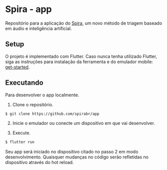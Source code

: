 # Spira - app

Repositório para a aplicação do [Spira](https://spira.ime.usp.br/), um novo método de triagem baseado em áudio e inteligência artificial.

## Setup

O projeto é implementado com Flutter. Caso nunca tenha utilizado Flutter, siga as instruções para instalação da ferramenta e do emulador mobile: [get-started](https://flutter.dev/docs/get-started/install).

## Executando

Para desenvolver o app localmente.

1. Clone o repositório. 

```sh
$ git clone https://github.com/spirabr/app
```

2. Inicie o emulador ou conecte um dispositivo em que vai desenvolver.

3. Execute.

```sh
$ flutter run
```

Seu app será iniciado no dispositivo citado no passo 2 em modo desenvolvimento. Quaisquer mudanças no código serão refletidas no dispositivo através do hot reload.
